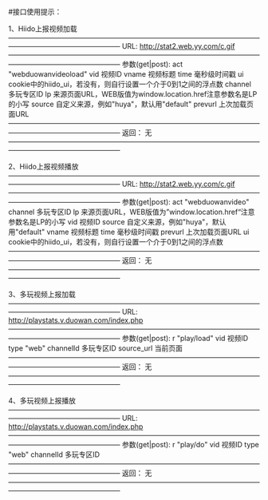
#接口使用提示：




1、Hiido上报视频加载
	————————————————————————————————————————————————————
	URL:		http://stat2.web.yy.com/c.gif
	————————————————————————————————————————————————————
	参数(get|post):
		act		    "webduowanvideoload"
		vid			视频ID
		vname		视频标题
		time		毫秒级时间戳
		ui			cookie中的hiido_ui，若没有，则自行设置一个介于0到1之间的浮点数
		channel		多玩专区ID
		lp			来源页面URL，WEB版值为window.location.href注意参数名是LP的小写
		source		自定义来源，例如"huya"，默认用"default"
		prevurl		上次加载页面URL
	————————————————————————————————————————————————————
	返回：
		无
	————————————————————————————————————————————————————


	
	
2、Hiido上报视频播放
	————————————————————————————————————————————————————
	URL:		http://stat2.web.yy.com/c.gif
	————————————————————————————————————————————————————
	参数(get|post):
		act		    "webduowanvideo"
		channel		多玩专区ID
		lp			来源页面URL，WEB版值为”window.location.href“注意参数名是LP的小写
		vid			视频ID
		source		自定义来源，例如"huya"，默认用"default"
		vname		视频标题
		time		毫秒级时间戳
		prevurl		上次加载页面URL
		ui			cookie中的hiido_ui，若没有，则自行设置一个介于0到1之间的浮点数
	————————————————————————————————————————————————————
	返回：
		无
	————————————————————————————————————————————————————



	
	
3、多玩视频上报加载
	————————————————————————————————————————————————————
	URL:		http://playstats.v.duowan.com/index.php
	————————————————————————————————————————————————————
	参数(get|post):
		r		    "play/load"
		vid			视频ID
		type		"web"
		channelId	多玩专区ID
		source_url	当前页面
	————————————————————————————————————————————————————
	返回：
		无
	————————————————————————————————————————————————————

	
	
	
	
4、多玩视频上报播放
	————————————————————————————————————————————————————
	URL:		http://playstats.v.duowan.com/index.php
	————————————————————————————————————————————————————
	参数(get|post):
		r		    "play/do"
		vid			视频ID
		type		"web"
		channelId	多玩专区ID
	————————————————————————————————————————————————————
	返回：
		无
	————————————————————————————————————————————————————
	
	
	


	
	
	